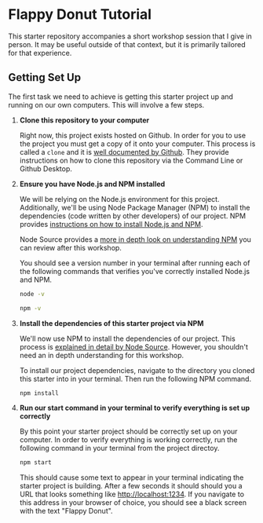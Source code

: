 # Flappy Donut Tutorial

This starter repository accompanies a short workshop session that I give in person. It may be useful outside of that context, but it is primarily tailored for that experience.

## Getting Set Up

The first task we need to achieve is getting this starter project up and running on our own computers. This will involve a few steps.

1. **Clone this repository to your computer**

   Right now, this project exists hosted on Github. In order for you to use the project you must get a copy of it onto your computer. This process is called a `clone` and it is [well documented by Github](https://help.github.com/en/articles/cloning-a-repository). They provide instructions on how to clone this repository via the Command Line or Github Desktop.

2. **Ensure you have Node.js and NPM installed**

   We will be relying on the Node.js environment for this project. Additionally, we'll be using Node Package Manager (NPM) to install the dependencies (code written by other developers) of our project. NPM provides [instructions on how to install Node.js and NPM](https://www.npmjs.com/get-npm).

   Node Source provides a [more in depth look on understanding NPM](https://nodesource.com/blog/an-absolute-beginners-guide-to-using-npm/) you can review after this workshop.

   You should see a version number in your terminal after running each of the following commands that verifies you've correctly installed Node.js and NPM.

   ```bash
   node -v
   ```

   ```bash
   npm -v
   ```

3. **Install the dependencies of this starter project via NPM**

   We'll now use NPM to install the dependencies of our project. This process is [explained in detail by Node Source](https://nodesource.com/blog/an-absolute-beginners-guide-to-using-npm/#installmoduleswithnpminstall). However, you shouldn't need an in depth understanding for this workshop.

   To install our project dependencies, navigate to the directory you cloned this starter into in your terminal. Then run the following NPM command.

   ```bash
   npm install
   ```

4. **Run our start command in your terminal to verify everything is set up correctly**

   By this point your starter project should be correctly set up on your computer. In order to verify everything is working correctly, run the following command in your terminal from the project directoy.

   ```bash
   npm start
   ```

   This should cause some text to appear in your terminal indicating the starter project is building. After a few seconds it should should you a URL that looks something like [http://localhost:1234](http://localhost:1234). If you navigate to this address in your browser of choice, you should see a black screen with the text "Flappy Donut".
